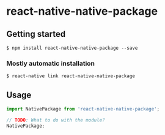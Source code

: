 # react-native-native-package

## Getting started

`$ npm install react-native-native-package --save`

### Mostly automatic installation

`$ react-native link react-native-native-package`

## Usage
```javascript
import NativePackage from 'react-native-native-package';

// TODO: What to do with the module?
NativePackage;
```
